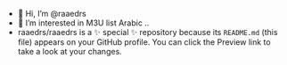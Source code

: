 - 👋 Hi, I’m @raaedrs
- 👀 I’m interested in M3U list Arabic ..
- raaedrs/raaedrs is a ✨ special ✨ repository because its `README.md` (this file) appears on your GitHub profile.
You can click the Preview link to take a look at your changes.

